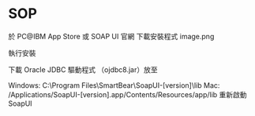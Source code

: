 # SOP
於 PC@IBM App Store 或 SOAP UI 官網 下載安裝程式
image.png

執行安裝

下載 Oracle JDBC 驅動程式 （ojdbc8.jar）放至

Windows: C:\Program Files\SmartBear\SoapUI-[version]\lib
Mac: /Applications/SoapUI-[version].app/Contents/Resources/app/lib
重新啟動 SoapUI
